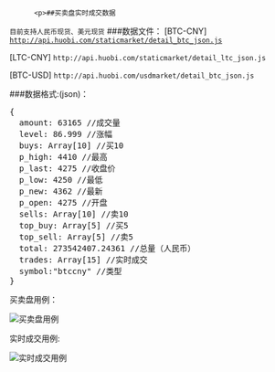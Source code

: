 
          <p>##买卖盘实时成交数据
<code>目前支持人民币现货、美元现货</code>
###数据文件：
[BTC-CNY] <code>http://api.huobi.com/staticmarket/detail_btc_json.js</code></p>
<p>[LTC-CNY] <code>http://api.huobi.com/staticmarket/detail_ltc_json.js</code></p>
<p>[BTC-USD] <code>http://api.huobi.com/usdmarket/detail_btc_json.js</code></p>
<p>###数据格式:(json)：</p>
<div class="highlight highlight-source-js"><pre>{
  amount<span class="pl-k">:</span> <span class="pl-c1">63165</span> <span class="pl-c"><span class="pl-c">//</span>成交量</span>
  level<span class="pl-k">:</span> <span class="pl-c1">86.999</span> <span class="pl-c"><span class="pl-c">//</span>涨幅</span>
  buys<span class="pl-k">:</span> <span class="pl-c1">Array</span>[<span class="pl-c1">10</span>] <span class="pl-c"><span class="pl-c">//</span>买10</span>
  p_high<span class="pl-k">:</span> <span class="pl-c1">4410</span> <span class="pl-c"><span class="pl-c">//</span>最高</span>
  p_last<span class="pl-k">:</span> <span class="pl-c1">4275</span> <span class="pl-c"><span class="pl-c">//</span>收盘价</span>
  p_low<span class="pl-k">:</span> <span class="pl-c1">4250</span> <span class="pl-c"><span class="pl-c">//</span>最低</span>
  p_new<span class="pl-k">:</span> <span class="pl-c1">4362</span> <span class="pl-c"><span class="pl-c">//</span>最新</span>
  p_open<span class="pl-k">:</span> <span class="pl-c1">4275</span> <span class="pl-c"><span class="pl-c">//</span>开盘</span>
  sells<span class="pl-k">:</span> <span class="pl-c1">Array</span>[<span class="pl-c1">10</span>] <span class="pl-c"><span class="pl-c">//</span>卖10</span>
  top_buy<span class="pl-k">:</span> <span class="pl-c1">Array</span>[<span class="pl-c1">5</span>] <span class="pl-c"><span class="pl-c">//</span>买5</span>
  top_sell<span class="pl-k">:</span> <span class="pl-c1">Array</span>[<span class="pl-c1">5</span>] <span class="pl-c"><span class="pl-c">//</span>卖5 </span>
  total<span class="pl-k">:</span> <span class="pl-c1">273542407.24361</span> <span class="pl-c"><span class="pl-c">//</span>总量（人民币） </span>
  trades<span class="pl-k">:</span> <span class="pl-c1">Array</span>[<span class="pl-c1">15</span>] <span class="pl-c"><span class="pl-c">//</span>实时成交</span>
  symbol<span class="pl-k">:</span><span class="pl-s"><span class="pl-pds">&#34;</span>btccny<span class="pl-pds">&#34;</span></span> <span class="pl-c"><span class="pl-c">//</span>类型</span>
}</pre></div>
<p>买卖盘用例：</p>
<p><img src="https://camo.githubusercontent.com/574d2bcf1c485642ffe83d80e622e972311a49c9/68747470733a2f2f7374617469632e68756f62692e636f6d2f696d672f68656c702f6d61726b65745f68656c705f696d67332e706e67" alt="买卖盘用例 " data-canonical-src="https://static.huobi.com/img/help/market_help_img3.png"/></p>
<p>实时成交用例:</p>
<p><img src="https://camo.githubusercontent.com/1891910fc5513093fbac7021ddedc93a7a99b5f7/68747470733a2f2f7374617469632e68756f62692e636f6d2f696d672f68656c702f6d61726b65745f68656c705f696d67342e706e67" alt="实时成交用例 " data-canonical-src="https://static.huobi.com/img/help/market_help_img4.png"/></p>

        